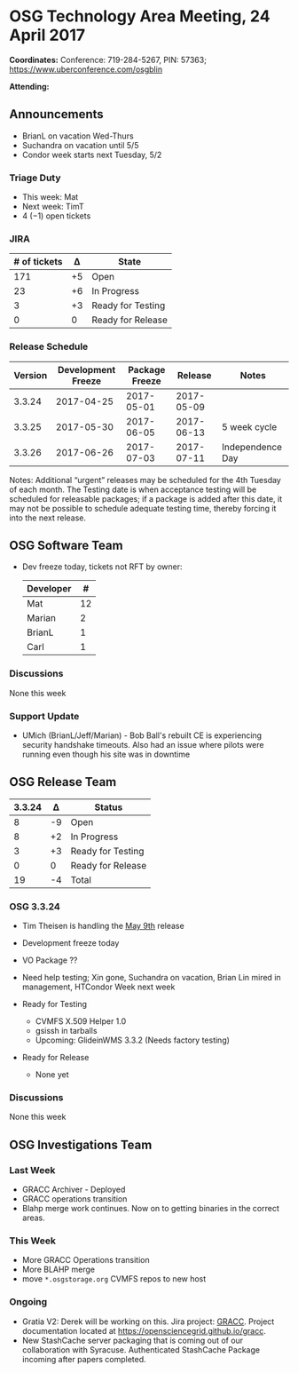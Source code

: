# OSG Technology Area Meeting, 24 April 2017

**Coordinates:** Conference: 719-284-5267, PIN: 57363; <https://www.uberconference.com/osgblin>  

**Attending:**   


## Announcements

-   BrianL on vacation Wed-Thurs
-   Suchandra on vacation until 5/5
-   Condor week starts next Tuesday, 5/2


### Triage Duty

-   This week: Mat
-   Next week: TimT
-   4 (&#x2212;1) open tickets


### JIRA

| # of tickets | &Delta; | State             |
|------------ |------- |----------------- |
| 171          | +5      | Open              |
| 23           | +6      | In Progress       |
| 3            | +3      | Ready for Testing |
| 0            | 0       | Ready for Release |


### Release Schedule

| Version | Development Freeze | Package Freeze | Release    | Notes            |
|------- |------------------ |-------------- |---------- |---------------- |
| 3.3.24  | 2017-04-25         | 2017-05-01     | 2017-05-09 |                  |
| 3.3.25  | 2017-05-30         | 2017-06-05     | 2017-06-13 | 5 week cycle     |
| 3.3.26  | 2017-06-26         | 2017-07-03     | 2017-07-11 | Independence Day |

Notes: Additional “urgent” releases may be scheduled for the 4th Tuesday of each month. The Testing date is when acceptance testing will be scheduled for releasable packages; if a package is added after this date, it may not be possible to schedule adequate testing time, thereby forcing it into the next release.  


## OSG Software Team

-   Dev freeze today, tickets not RFT by owner:  
    
    | Developer | #  |
    |--------- |--- |
    | Mat       | 12 |
    | Marian    | 2  |
    | BrianL    | 1  |
    | Carl      | 1  |


### Discussions

None this week  


### Support Update

-   UMich (BrianL/Jeff/Marian) - Bob Ball's rebuilt CE is experiencing security handshake timeouts. Also had an issue where pilots were running even though his site was in downtime


## OSG Release Team

| 3.3.24 | &Delta; | Status            |
|------ |------- |----------------- |
| 8      | -9      | Open              |
| 8      | +2      | In Progress       |
| 3      | +3      | Ready for Testing |
| 0      | 0       | Ready for Release |
| 19     | -4      | Total             |


### OSG 3.3.24
-   Tim Theisen is handling the [May 9th](https://jira.opensciencegrid.org/issues/?filter=15254&jql=project%20%3D%20SOFTWARE%20AND%20labels%20%3D%203.3.24%20ORDER%20BY%20status%20ASC%2C%20priority%20DESC%2C%20assignee%20ASC) release
-   Development freeze today
-   VO Package ??
-   Need help testing; Xin gone, Suchandra on vacation, Brian Lin mired in management, HTCondor Week next week

-   Ready for Testing  
    -   CVMFS X.509 Helper 1.0
    -   gsissh in tarballs
    -   Upcoming: GlideinWMS 3.3.2 (Needs factory testing)
-   Ready for Release  
    -   None yet


### Discussions

None this week  


## OSG Investigations Team


### Last Week

-   GRACC Archiver - Deployed
-   GRACC operations transition
-   Blahp merge work continues. Now on to getting binaries in the correct areas.


### This Week

-   More GRACC Operations transition
-   More BLAHP merge
-   move `*.osgstorage.org` CVMFS repos to new host


### Ongoing

-   Gratia V2: Derek will be working on this.  Jira project: [GRACC](https://jira.opensciencegrid.org/browse/GRACC/).  Project documentation located at <https://opensciencegrid.github.io/gracc>.
-   New StashCache server packaging that is coming out of our collaboration with Syracuse. Authenticated StashCache Package incoming after papers completed.
